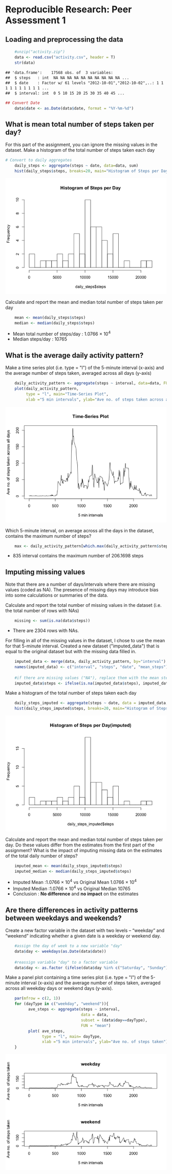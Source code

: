 # Reproducible Research: Peer Assessment 1

## Loading and preprocessing the data

```r
    #unzip("activity.zip")
    data <- read.csv("activity.csv", header = T)
    str(data)
```

```
## 'data.frame':	17568 obs. of  3 variables:
##  $ steps   : int  NA NA NA NA NA NA NA NA NA NA ...
##  $ date    : Factor w/ 61 levels "2012-10-01","2012-10-02",..: 1 1 1 1 1 1 1 1 1 1 ...
##  $ interval: int  0 5 10 15 20 25 30 35 40 45 ...
```


```r
## Convert Date
    data$date <- as.Date(data$date, format = "%Y-%m-%d")
```

## What is mean total number of steps taken per day?
For this part of the assignment, you can ignore the missing values in the dataset. 
Make a histogram of the total number of steps taken each day

```r
# Convert to daily aggregates
    daily_steps <- aggregate(steps ~ date, data=data, sum)    
    hist(daily_steps$steps, breaks=20, main="Histogram of Steps per Day")
```

![plot of chunk unnamed-chunk-3](./PA1_template_files/figure-html/unnamed-chunk-3.png) 

Calculate and report the mean and median total number of steps taken per day

```r
    mean <- mean(daily_steps$steps)
    median <- median(daily_steps$steps)
```
- Mean total number of steps/day : 1.0766 &times; 10<sup>4</sup>
- Median steps/day : 10765


## What is the average daily activity pattern?

Make a time series plot (i.e. type = "l") of the 5-minute interval (x-axis) and the average number of steps taken, averaged across all days (y-axis)

```r
    daily_activity_pattern <- aggregate(steps ~ interval, data=data, FUN="mean")
    plot(daily_activity_pattern,
         type = "l", main="Time-Series Plot", 
         xlab ="5 min intervals", ylab="Ave no. of steps taken across all days")
```

![plot of chunk unnamed-chunk-5](./PA1_template_files/figure-html/unnamed-chunk-5.png) 

Which 5-minute interval, on average across all the days in the dataset, contains the maximum number of steps?

```r
    max <- daily_activity_pattern[which.max(daily_activity_pattern$steps), ]
```
- 835 interval contains the maximum number of 206.1698 steps 

## Imputing missing values
Note that there are a number of days/intervals where there are missing values (coded as NA). The presence of missing days may introduce bias into some calculations or summaries of the data.

Calculate and report the total number of missing values in the dataset (i.e. the total number of rows with NAs)

```r
    missing <- sum(is.na(data$steps))
```
- There are 2304 rows with NAs.


For filling in all of the missing values in the dataset, I chose to use the mean for that 5-minute interval. Created a new dataset ("imputed_data") that is equal to the original dataset but with the missing data filled in.


```r
    imputed_data <- merge(data, daily_activity_pattern, by="interval")
    names(imputed_data) <- c("interval", "steps", "date", "mean_steps")

    #if there are missing values ("NA"), replace them with the mean steps of that interval
    imputed_data$steps <- ifelse(is.na(imputed_data$steps), imputed_data$mean_steps, imputed_data$steps)
```

Make a histogram of the total number of steps taken each day 

```r
    daily_steps_imputed <- aggregate(steps ~ date, data = imputed_data, FUN = "sum")    
    hist(daily_steps_imputed$steps, breaks=20, main="Histogram of Steps per Day(imputed)")
```

![plot of chunk unnamed-chunk-9](./PA1_template_files/figure-html/unnamed-chunk-9.png) 

Calculate and report the mean and median total number of steps taken per day. Do these values differ from the estimates from the first part of the assignment? What is the impact 
of imputing missing data on the estimates of the total daily number of steps?

```r
    imputed_mean <- mean(daily_steps_imputed$steps)
    imputed_median <- median(daily_steps_imputed$steps)
```
- Imputed Mean :1.0766 &times; 10<sup>4</sup> vs Original Mean 1.0766 &times; 10<sup>4</sup>
- Imputed Median :1.0766 &times; 10<sup>4</sup> vs Original Median 10765
- Conclusion : **No difference** and **no impact** on the estimates

## Are there differences in activity patterns between weekdays and weekends?

Create a new factor variable in the dataset with two levels – “weekday” and “weekend” indicating whether a given date is a weekday or weekend day.

```r
    #assign the day of week to a new variable "day"
    data$day <- weekdays(as.Date(data$date))

    #reassign variable "day" to a factor variable
    data$day <- as.factor (ifelse(data$day %in% c("Saturday", "Sunday"), "weekend", "weekday"))
```

Make a panel plot containing a time series plot (i.e. type = "l") of the 5-minute interval (x-axis) and the average number of steps taken, averaged across all weekday days or weekend days (y-axis).


```r
    par(mfrow = c(2, 1))
    for (dayType in c("weekday", "weekend")){
          ave_steps <- aggregate(steps ~ interval, 
                                 data = data, 
                                 subset = (data$day==dayType),
                                 FUN = "mean")
          plot( ave_steps,
                type = "l", main= dayType, 
                xlab ="5 min intervals", ylab="Ave no. of steps taken")  
    }
```

![plot of chunk unnamed-chunk-12](./PA1_template_files/figure-html/unnamed-chunk-12.png) 
